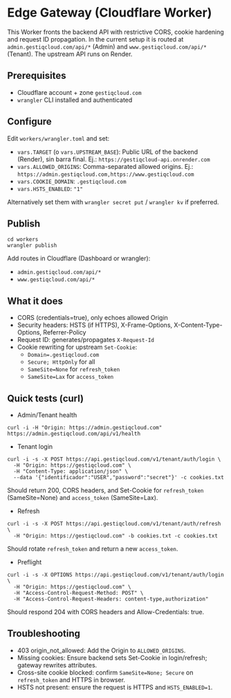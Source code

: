 # Edge Gateway (Cloudflare Worker)

This Worker fronts the backend API with restrictive CORS, cookie hardening and request ID propagation. In the current setup it is routed at `admin.gestiqcloud.com/api/*` (Admin) and `www.gestiqcloud.com/api/*` (Tenant). The upstream API runs on Render.

## Prerequisites
- Cloudflare account + zone `gestiqcloud.com`
- `wrangler` CLI installed and authenticated

## Configure
Edit `workers/wrangler.toml` and set:
- `vars.TARGET` (o `vars.UPSTREAM_BASE`): Public URL of the backend (Render), sin barra final. Ej.: `https://gestiqcloud-api.onrender.com`
- `vars.ALLOWED_ORIGINS`: Comma-separated allowed origins. Ej.: `https://admin.gestiqcloud.com,https://www.gestiqcloud.com`
- `vars.COOKIE_DOMAIN`: `.gestiqcloud.com`
- `vars.HSTS_ENABLED`: `"1"`

Alternatively set them with `wrangler secret put` / `wrangler kv` if preferred.

## Publish
```
cd workers
wrangler publish
```
Add routes in Cloudflare (Dashboard or wrangler):
- `admin.gestiqcloud.com/api/*`
- `www.gestiqcloud.com/api/*`

## What it does
- CORS (credentials=true), only echoes allowed Origin
- Security headers: HSTS (if HTTPS), X-Frame-Options, X-Content-Type-Options, Referrer-Policy
- Request ID: generates/propagates `X-Request-Id`
- Cookie rewriting for upstream `Set-Cookie`:
  - `Domain=.gestiqcloud.com`
  - `Secure; HttpOnly` for all
  - `SameSite=None` for `refresh_token`
  - `SameSite=Lax` for `access_token`

## Quick tests (curl)
- Admin/Tenant health
```
curl -i -H "Origin: https://admin.gestiqcloud.com" https://admin.gestiqcloud.com/api/v1/health
```

- Tenant login
```
curl -i -s -X POST https://api.gestiqcloud.com/v1/tenant/auth/login \
  -H "Origin: https://gestiqcloud.com" \
  -H "Content-Type: application/json" \
  --data '{"identificador":"USER","password":"secret"}' -c cookies.txt
```
Should return 200, CORS headers, and Set-Cookie for `refresh_token` (SameSite=None) and `access_token` (SameSite=Lax).

- Refresh
```
curl -i -s -X POST https://api.gestiqcloud.com/v1/tenant/auth/refresh \
  -H "Origin: https://gestiqcloud.com" -b cookies.txt -c cookies.txt
```
Should rotate `refresh_token` and return a new `access_token`.

- Preflight
```
curl -i -s -X OPTIONS https://api.gestiqcloud.com/v1/tenant/auth/login \
  -H "Origin: https://gestiqcloud.com" \
  -H "Access-Control-Request-Method: POST" \
  -H "Access-Control-Request-Headers: content-type,authorization"
```
Should respond 204 with CORS headers and Allow-Credentials: true.

## Troubleshooting
- 403 origin_not_allowed: Add the Origin to `ALLOWED_ORIGINS`.
- Missing cookies: Ensure backend sets Set-Cookie in login/refresh; gateway rewrites attributes.
- Cross-site cookie blocked: confirm `SameSite=None; Secure` on `refresh_token` and HTTPS in browser.
- HSTS not present: ensure the request is HTTPS and `HSTS_ENABLED=1`.

